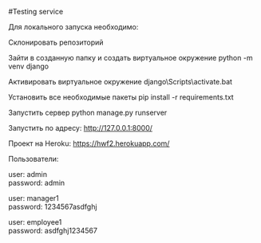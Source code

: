 #Testing service  
  

Для локального запуска необходимо:

Склонировать репозиторий

Зайти в созданную папку и создать виртуальное окружение python -m venv django

Активировать виртуальное окружение django\Scripts\activate.bat

Установить все необходимые пакеты pip install -r requirements.txt

Запустить сервер python manage.py runserver
 
   

Запустить по адресу: http://127.0.0.1:8000/  

Проект на Heroku: https://hwf2.herokuapp.com/ 
  
  
Пользователи:

user: admin  
password: admin

user: manager1   
password: 1234567asdfghj

user: employee1  
password: asdfghj1234567 
 
